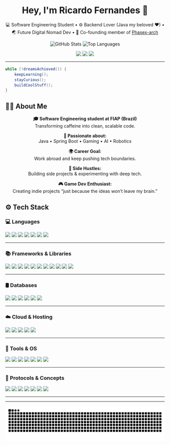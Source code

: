 <!-- Profile header -->
<h1 align="center">Hey, I'm Ricardo Fernandes 👋</h1>
<p align="center">
  💻 Software Engineering Student • ⚙️ Backend Lover (Java my beloved ❤) • 🌏 Future Digital Nomad Dev • 🧳 Co-founding member of <a href="https://github.com/Phasex-arch">Phasex-arch</a>
</p>

<p align="center">
  <img src="https://github-readme-stats.vercel.app/api?username=RicardoFernandes2004&show_icons=true&theme=tokyonight&count_private=true&cache_seconds=1" alt="GitHub Stats" height="180"/>
  <img src="https://github-readme-stats.vercel.app/api/top-langs/?username=RicardoFernandes2004&layout=compact&theme=tokyonight&hide=html,css&langs_count=8&cache_seconds=1" alt="Top Languages" height="180"/>
</p>


<p align="center">
  <a href="https://github.com/RicardoFernandes2004"><img src="https://img.shields.io/github/followers/RicardoFernandes2004?label=Follow&style=social"></a>
  <a href="https://linkedin.com/in/ricardo-fernandes-8017b5261"><img src="https://img.shields.io/badge/LinkedIn-blue?logo=linkedin&style=flat&logoColor=white"></a>
  <a href="mailto:a11972210332@gmail.com"><img src="https://img.shields.io/badge/Email-D14836?logo=gmail&logoColor=white"></a>
</p>

---

```java
while (!dreamsAchieved()) {
    keepLearning();
    stayCurious();
    buildCoolStuff();
}
```
## 👨‍💻 About Me

<p align="center">
  <strong>🎓 Software Engineering student at FIAP (Brazil)</strong><br>
  Transforming caffeine into clean, scalable code.
</p>

<p align="center">
  <strong>🧠 Passionate about:</strong> <br>
  Java • Spring Boot • Gaming • AI • Robotics
</p>

<p align="center">
  <strong>🌍 Career Goal:</strong> <br>
  Work abroad and keep pushing tech boundaries.
</p>

<p align="center">
  <strong>🤖 Side Hustles:</strong> <br>
  Building side projects & experimenting with deep tech.
</p>

<p align="center">
  <strong>🎮 Game Dev Enthusiast:</strong> <br>
  Creating indie projects “just because the ideas won’t leave my brain.”
</p>

## ⚙️ Tech Stack

### 💻 Languages
<p>
  <img src="https://img.shields.io/badge/Java-ED8B00?style=for-the-badge&logo=java&logoColor=white"/>
  <img src="https://img.shields.io/badge/C-00599C?style=for-the-badge&logo=c&logoColor=white"/>
  <img src="https://img.shields.io/badge/C%23-239120?style=for-the-badge&logo=c-sharp&logoColor=white"/>
  <img src="https://img.shields.io/badge/Python-3776AB?style=for-the-badge&logo=python&logoColor=white"/>
  <img src="https://img.shields.io/badge/JavaScript-F7DF1E?style=for-the-badge&logo=javascript&logoColor=black"/>
  <img src="https://img.shields.io/badge/TypeScript-3178C6?style=for-the-badge&logo=typescript&logoColor=white"/>
  <img src="https://img.shields.io/badge/Bash-121011?style=for-the-badge&logo=gnu-bash&logoColor=white"/>
</p>

---

### 📚 Frameworks & Libraries
<p>
  <img src="https://img.shields.io/badge/Spring_Boot-6DB33F?style=for-the-badge&logo=spring-boot&logoColor=white"/>
  <img src="https://img.shields.io/badge/Spring_Security-6DB33F?style=for-the-badge&logo=springsecurity&logoColor=white"/>
  <img src="https://img.shields.io/badge/Flask-000000?style=for-the-badge&logo=flask&logoColor=white"/>
  <img src="https://img.shields.io/badge/Django-092E20?style=for-the-badge&logo=django&logoColor=white"/>
  <img src="https://img.shields.io/badge/Node.js-339933?style=for-the-badge&logo=nodedotjs&logoColor=white"/>
  <img src="https://img.shields.io/badge/Express.js-000000?style=for-the-badge&logo=express&logoColor=white"/>
  <img src="https://img.shields.io/badge/Unity-100000?style=for-the-badge&logo=unity&logoColor=white"/>
  <img src="https://img.shields.io/badge/Bootstrap-7952B3?style=for-the-badge&logo=bootstrap&logoColor=white"/>
  <img src="https://img.shields.io/badge/Tailwind_CSS-06B6D4?style=for-the-badge&logo=tailwind-css&logoColor=white"/>
  <img src="https://img.shields.io/badge/JUnit-25A162?style=for-the-badge&logo=java&logoColor=white"/>
  <img src="https://img.shields.io/badge/Mockito-FFBF00?style=for-the-badge&logo=java&logoColor=black"/>
</p>

---

### 🛢️ Databases
<p>
  <img src="https://img.shields.io/badge/MongoDB-4EA94B?style=for-the-badge&logo=mongodb&logoColor=white"/>
  <img src="https://img.shields.io/badge/DynamoDB-4053D6?style=for-the-badge&logo=amazondynamodb&logoColor=white"/>
  <img src="https://img.shields.io/badge/PostgreSQL-4169E1?style=for-the-badge&logo=postgresql&logoColor=white"/>
  <img src="https://img.shields.io/badge/MySQL-4479A1?style=for-the-badge&logo=mysql&logoColor=white"/>
  <img src="https://img.shields.io/badge/SQLite-003B57?style=for-the-badge&logo=sqlite&logoColor=white"/>
  <img src="https://img.shields.io/badge/Redis-DC382D?style=for-the-badge&logo=redis&logoColor=white"/>
</p>

---

### ☁️ Cloud & Hosting
<p>
  <img src="https://img.shields.io/badge/AWS-232F3E?style=for-the-badge&logo=amazon-aws&logoColor=white"/>
  <img src="https://img.shields.io/badge/Render-00979D?style=for-the-badge&logo=render&logoColor=white"/>
  <img src="https://img.shields.io/badge/Netlify-00C7B7?style=for-the-badge&logo=netlify&logoColor=white"/>
  <img src="https://img.shields.io/badge/Vercel-000000?style=for-the-badge&logo=vercel&logoColor=white"/>
  <img src="https://img.shields.io/badge/Fly.io-0139FF?style=for-the-badge&logo=flydotio&logoColor=white"/>
</p>

---

### 🧰 Tools & OS
<p>
  <img src="https://img.shields.io/badge/Docker-2496ED?style=for-the-badge&logo=docker&logoColor=white"/>
  <img src="https://img.shields.io/badge/Postman-FF6C37?style=for-the-badge&logo=postman&logoColor=white"/>
  <img src="https://img.shields.io/badge/Insomnia-4000BF?style=for-the-badge&logo=insomnia&logoColor=white"/>
  <img src="https://img.shields.io/badge/VSCode-007ACC?style=for-the-badge&logo=visual-studio-code&logoColor=white"/>
  <img src="https://img.shields.io/badge/IntelliJ_IDEA-000000?style=for-the-badge&logo=intellij-idea&logoColor=white"/>
  <img src="https://img.shields.io/badge/Linux-FCC624?style=for-the-badge&logo=linux&logoColor=black"/>
  <img src="https://img.shields.io/badge/Ubuntu-E95420?style=for-the-badge&logo=ubuntu&logoColor=white"/>
</p>

---

### 🔌 Protocols & Concepts
<p>
  <img src="https://img.shields.io/badge/REST-02569B?style=for-the-badge&logo=rest&logoColor=white"/>
  <img src="https://img.shields.io/badge/WebSockets-35495E?style=for-the-badge&logo=websocket&logoColor=white"/>
  <img src="https://img.shields.io/badge/JWT-000000?style=for-the-badge&logo=jsonwebtokens&logoColor=white"/>
  <img src="https://img.shields.io/badge/MQTT-FF6600?style=for-the-badge&logo=eclipse-mosquitto&logoColor=white"/>
  <img src="https://img.shields.io/badge/JSON-000000?style=for-the-badge&logo=json&logoColor=white"/>
  <img src="https://img.shields.io/badge/YAML-CB171E?style=for-the-badge&logo=yaml&logoColor=white"/>
  <img src="https://img.shields.io/badge/Markdown-000000?style=for-the-badge&logo=markdown&logoColor=white"/>
</p>

---

---

<p align="center">
  <img src="https://github.com/RicardoFernandes2004/RicardoFernandes2004/raw/output/github-contribution-grid-snake.svg" alt="snake eating contributions" />
</p>

